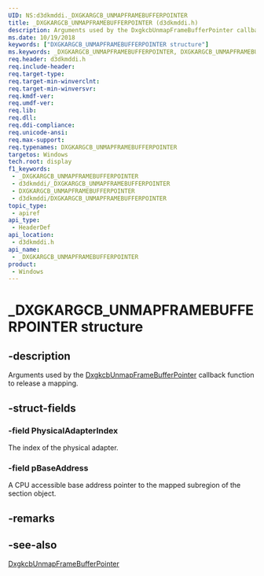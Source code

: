 ```yaml
---
UID: NS:d3dkmddi._DXGKARGCB_UNMAPFRAMEBUFFERPOINTER
title: _DXGKARGCB_UNMAPFRAMEBUFFERPOINTER (d3dkmddi.h)
description: Arguments used by the DxgkcbUnmapFrameBufferPointer callback function to release a mapping.
ms.date: 10/19/2018
keywords: ["DXGKARGCB_UNMAPFRAMEBUFFERPOINTER structure"]
ms.keywords: _DXGKARGCB_UNMAPFRAMEBUFFERPOINTER, DXGKARGCB_UNMAPFRAMEBUFFERPOINTER,
req.header: d3dkmddi.h
req.include-header: 
req.target-type: 
req.target-min-winverclnt: 
req.target-min-winversvr: 
req.kmdf-ver: 
req.umdf-ver: 
req.lib: 
req.dll: 
req.ddi-compliance: 
req.unicode-ansi: 
req.max-support: 
req.typenames: DXGKARGCB_UNMAPFRAMEBUFFERPOINTER
targetos: Windows
tech.root: display
f1_keywords:
 - _DXGKARGCB_UNMAPFRAMEBUFFERPOINTER
 - d3dkmddi/_DXGKARGCB_UNMAPFRAMEBUFFERPOINTER
 - DXGKARGCB_UNMAPFRAMEBUFFERPOINTER
 - d3dkmddi/DXGKARGCB_UNMAPFRAMEBUFFERPOINTER
topic_type:
 - apiref
api_type:
 - HeaderDef
api_location:
 - d3dkmddi.h
api_name:
 - _DXGKARGCB_UNMAPFRAMEBUFFERPOINTER
product:
 - Windows
---
```


# _DXGKARGCB_UNMAPFRAMEBUFFERPOINTER structure


## -description

Arguments used by the [DxgkcbUnmapFrameBufferPointer](nc-d3dkmddi-dxgkcb_unmapframebufferpointer.md) callback function to release a mapping.

## -struct-fields

### -field PhysicalAdapterIndex

The index of the physical adapter.

### -field pBaseAddress

A CPU accessible base address pointer to the mapped subregion of the section object.

## -remarks

## -see-also

[DxgkcbUnmapFrameBufferPointer](nc-d3dkmddi-dxgkcb_unmapframebufferpointer.md)

